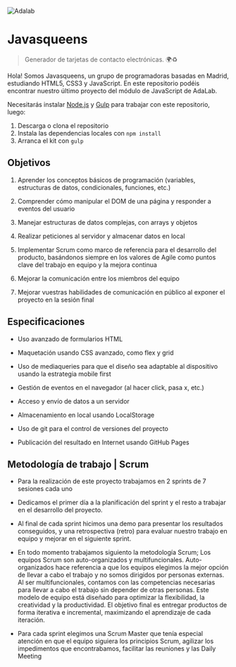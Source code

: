 ![Adalab](https://github.com/Adalab/project-promo-i-module-2-team-2-afternoon/src/assets/images/logo-adalab-80px.png)

# Javasqueens
	
> Generador de tarjetas de contacto electrónicas. 🌍♻️
	
Hola! Somos Javasqueens, un grupo de programadoras basadas en Madrid, estudiando HTML5, CSS3 y JavaScript.
En este repositorio podéis encontrar nuestro último proyecto del módulo de JavaScript de AdaLab.

Necesitarás instalar [Node.js](https://nodejs.org/) y [Gulp](https://gulpjs.com) para trabajar con este repositorio, luego:

1. Descarga o clona el repositorio
2. Instala las dependencias locales con `npm install`
3. Arranca el kit con `gulp`

## Objetivos

1.  Aprender los conceptos básicos de programación (variables, estructuras de datos, condicionales, funciones, etc.)
    
2.  Comprender cómo manipular el DOM de una página y responder a eventos del usuario
    
3.  Manejar estructuras de datos complejas, con arrays y objetos
    
4.  Realizar peticiones al servidor y almacenar datos en local
    
5.  Implementar Scrum como marco de referencia para el desarrollo del producto, basándonos siempre en los valores de Agile como puntos clave del trabajo en equipo y la mejora continua
    
6.  Mejorar la comunicación entre los miembros del equipo
    
7.  Mejorar vuestras habilidades de comunicación en público al exponer el proyecto en la sesión final

## Especificaciones

- Uso avanzado de formularios HTML

- Maquetación usando CSS avanzado, como flex y grid

- Uso de mediaqueries para que el diseño sea adaptable al dispositivo usando la estrategia mobile first

- Gestión de eventos en el navegador (al hacer click, pasa x, etc.)

- Acceso y envío de datos a un servidor

- Almacenamiento en local usando LocalStorage

- Uso de git para el control de versiones del proyecto

- Publicación del resultado en Internet usando GitHub Pages

## Metodología de trabajo | Scrum

- Para la realización de este proyecto trabajamos en 2 sprints de 7 sesiones cada uno

- Dedicamos el primer día a la planificación del sprint y el resto a trabajar en el desarrollo del proyecto. 

- Al final de cada sprint hicimos una demo para presentar los resultados conseguidos, y una retrospectiva (retro) para evaluar nuestro trabajo en equipo y mejorar en el siguiente sprint.

- En todo momento trabajamos siguiento la metodología Scrum; Los equipos Scrum son auto-organizados y multifuncionales. Auto-organizados hace referencia a que los equipos elegimos la mejor opción de llevar a cabo el trabajo y no somos dirigidos por personas externas. Al ser multifuncionales, contamos con las competencias necesarias para llevar a cabo el trabajo sin depender de otras personas. Este modelo de equipo está diseñado para optimizar la flexibilidad, la creatividad y la productividad. El objetivo final es entregar productos de forma iterativa e incremental, maximizando el aprendizaje de cada iteración.

- Para cada sprint elegimos una Scrum Master que tenía especial atención en que el equipo siguiera los principios Scrum, agilizar los impedimentos que encontrabamos, facilitar las reuniones y las Daily Meeting
